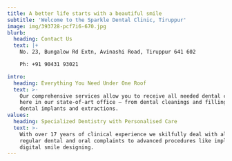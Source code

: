 ```yaml
---
title: A better life starts with a beautiful smile
subtitle: 'Welcome to the Sparkle Dental Clinic, Tiruppur'
image: img/393728-pcf7i6-670.jpg
blurb:
  heading: Contact Us
  text: |+
    No. 23, Bungalow Rd Extn, Avinashi Road, Tiruppur 641 602      

    Ph: +91 90431 93021

intro:
  heading: Everything You Need Under One Roof
  text: >-
    Our comprehensive services allow you to receive all needed dental care right
    here in our state-of-art office – from dental cleanings and fillings to
    dental implants and extractions.
values:
  heading: Specialized Dentistry with Personalised Care
  text: >-
    With over 17 years of clinical experience we skilfully deal with all your
    regular dental and oral complaints to advanced procedures like implants and
    digital smile designing.
---
```

